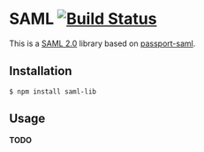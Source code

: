 SAML [![Build Status](https://travis-ci.org/Asana/node-saml-lib.svg?branch=master)](https://travis-ci.org/Asana/node-saml-lib)
=============

This is a [SAML 2.0](http://en.wikipedia.org/wiki/SAML_2.0) library based on [passport-saml](https://github.com/bergie/passport-saml).

## Installation

    $ npm install saml-lib

## Usage

**TODO**
